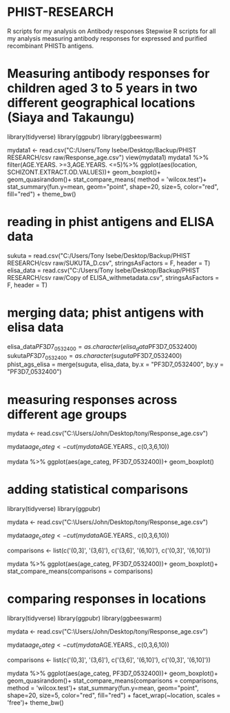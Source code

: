 # PHIST-RESEARCH
R scripts for my analysis on Antibody responses
Stepwise R scripts for all my analysis measuring antibody responses for expressed and purified recombinant PHISTb antigens.
# Measuring antibody responses for children aged 3 to 5 years in two different geographical locations (Siaya and Takaungu)
library(tidyverse)
library(ggpubr)
library(ggbeeswarm)

mydata1 <- read.csv("C:/Users/Tony Isebe/Desktop/Backup/PHIST RESEARCH/csv raw/Response_age.csv")
view(mydata1)
mydata1 %>%
  filter(AGE.YEARS. >=3,AGE.YEARS. <=5)%>%
  ggplot(aes(location, SCHIZONT.EXTRACT.OD.VALUES))+
  geom_boxplot()+
  geom_quasirandom()+
  stat_compare_means( method = 'wilcox.test')+
  stat_summary(fun.y=mean, geom="point", shape=20, size=5, color="red", fill="red") +
  theme_bw()
  
# reading in phist antigens and ELISA data
sukuta = read.csv("C:/Users/Tony Isebe/Desktop/Backup/PHIST RESEARCH/csv raw/SUKUTA_D.csv", stringsAsFactors = F, header = T)
elisa_data = read.csv("C:/Users/Tony Isebe/Desktop/Backup/PHIST RESEARCH/csv raw/Copy of ELISA_withmetadata.csv", stringsAsFactors = F, header = T)

# merging data; phist antigens with elisa data
elisa_data$PF3D7_0532400 = as.character(elisa_data$PF3D7_0532400)
sukuta$PF3D7_0532400 = as.character(suguta$PF3D7_0532400)
phist_ags_elisa = merge(suguta, elisa_data, by.x = "PF3D7_0532400", by.y = "PF3D7_0532400")

# measuring responses across different age groups
mydata <- read.csv("C:\\Users/John/Desktop/tony/Response_age.csv")

mydata$age_categ <- cut(mydata$AGE.YEARS., c(0,3,6,10))

mydata %>% 
            ggplot(aes(age_categ, PF3D7_0532400))+
            geom_boxplot()
            
# adding statistical comparisons
library(tidyverse)
library(ggpubr)

mydata <- read.csv("C:\\Users/John/Desktop/tony/Response_age.csv")

mydata$age_categ <- cut(mydata$AGE.YEARS., c(0,3,6,10))

comparisons <- list(c('(0,3]', '(3,6]'), c('(3,6]', '(6,10]'), c('(0,3]', '(6,10]'))

mydata %>% 
            ggplot(aes(age_categ, PF3D7_0532400))+
            geom_boxplot()+
            stat_compare_means(comparisons = comparisons)
# comparing responses in locations

library(tidyverse)
library(ggpubr)
library(ggbeeswarm)

mydata <- read.csv("C:\\Users/John/Desktop/tony/Response_age.csv")

mydata$age_categ <- cut(mydata$AGE.YEARS., c(0,3,6,10))

comparisons <- list(c('(0,3]', '(3,6]'), c('(3,6]', '(6,10]'), c('(0,3]', '(6,10]'))

mydata %>% 
            ggplot(aes(age_categ, PF3D7_0532400))+
            geom_boxplot()+
            geom_quasirandom()+
            stat_compare_means(comparisons = comparisons, method = 'wilcox.test')+
            stat_summary(fun.y=mean, geom="point", shape=20, size=5, color="red", fill="red") +
            facet_wrap(~location, scales = 'free')+
            theme_bw()
